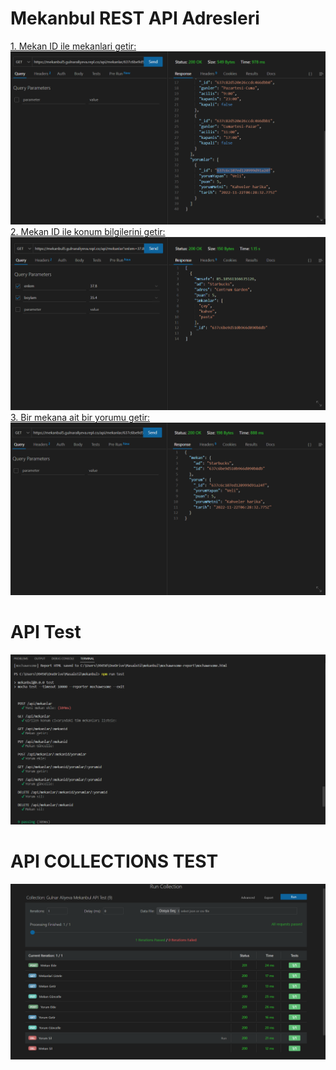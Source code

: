 
# Mekanbul REST API Adresleri
[1. Mekan ID ile mekanlari getir:](https://mekanbul5.gulnaraliyeva.repl.co/api/mekanlar/637c6be9d510b966d090b8db)
![](resimler/mekangetir.png)
[2. Mekan ID ile konum bilgilerini getir:](https://mekanbul5.gulnaraliyeva.repl.co/api/mekanlar?enlem=37.8&boylam=35.4)
![](resimler/mekanlistele.png)
[3. Bir mekana ait bir yorumu getir:](https://mekanbul5.gulnaraliyeva.repl.co/api/mekanlar/637c6be9d510b966d090b8db/yorumlar/637c6c107ed120999d91a24f)
![](resimler/yorumgetir.png)
# API Test
![](resimler/API%20Test.png)
# API COLLECTIONS TEST
![](resimler/API%20COLLECTIONS%20TEST.png)